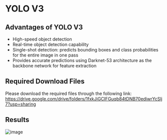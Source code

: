 # YOLO V3

## Advantages of YOLO V3
- High-speed object detection
- Real-time object detection capability
- Single-shot detection: predicts bounding boxes and class probabilities for the entire image in one pass
- Provides accurate predictions using Darknet-53 architecture as the backbone network for feature extraction

## Required Download Files
Please download the required files through the following link:
https://drive.google.com/drive/folders/1fxkJiGCIFGuqb84tDNB70ediwrYcSlj7?usp=sharing

## Results 
![image](https://github.com/zakky211/Object_Detection_with_YOLO_and_Faster_RCNN/assets/62234134/4ba7a429-4965-48a8-b6e1-7ea88a78904e)

